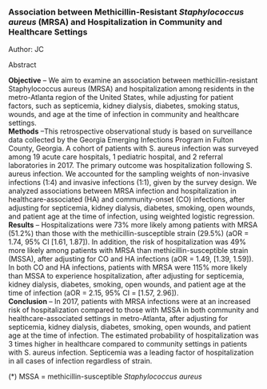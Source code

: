 ### Association between Methicillin-Resistant *Staphylococcus aureus* (MRSA) and Hospitalization in Community and Healthcare Settings 
Author: JC<br>

Abstract

**Objective** – We aim to examine an association between methicillin-resistant Staphylococcus aureus (MRSA) and hospitalization among residents in the metro-Atlanta region of the United States, while adjusting for patient factors, such as septicemia, kidney dialysis, diabetes, smoking status, wounds, and age at the time of infection in community and healthcare settings.<br>
**Methods** –This retrospective observational study is based on surveillance data collected by the Georgia Emerging Infections Program in Fulton County, Georgia. A cohort of patients with S. aureus infection was surveyed among 19 acute care hospitals, 1 pediatric hospital, and 2 referral laboratories in 2017. The primary outcome was hospitalization following S. aureus infection. We accounted for the sampling weights of non-invasive infections (1:4) and invasive infections (1:1), given by the survey design. We analyzed associations between MRSA infection and hospitalization in healthcare-associated (HA) and community-onset (CO) infections, after adjusting for septicemia, kidney dialysis, diabetes, smoking, open wounds, and patient age at the time of infection, using weighted logistic regression.<br>
**Results** – Hospitalizations were 73% more likely among patients with MRSA (51.2%) than those with the methicillin-susceptible strain (29.5%) (aOR = 1.74, 95% CI [1.61, 1.87]). In addition, the risk of hospitalization was 49% more likely among patients with MRSA than methicillin-susceptible strain (MSSA), after adjusting for CO and HA infections (aOR = 1.49, [1.39, 1.59]). In both CO and HA infections, patients with MRSA were 115% more likely than MSSA to experience hospitalization, after adjusting for septicemia, kidney dialysis, diabetes, smoking, open wounds, and patient age at the time of infection (aOR = 2.15, 95% CI = [1.57, 2.96]).<br>
**Conclusion** – In 2017, patients with MRSA infections were at an increased risk of hospitalization compared to those with MSSA in both community and healthcare-associated settings in metro-Atlanta, after adjusting for septicemia, kidney dialysis, diabetes, smoking, open wounds, and patient age at the time of infection. The estimated probability of hospitalization was 3 times higher in healthcare compared to community settings in patients with S. aureus infection. Septicemia was a leading factor of hospitalization in all cases of infection regardless of strain.<br>


(*) MSSA =  methicillin-susceptible *Staphylococcus aureus* 
